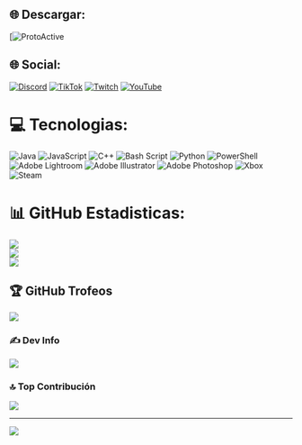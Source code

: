## 🌐 Descargar:
[![ProtoActive](https://github.com/TheProtoDeus/Optideus/releases/tag/Proto)
## 🌐 Social:
[![Discord](https://img.shields.io/badge/Discord-%237289DA.svg?logo=discord&logoColor=white)](https://discord.gg/EzuF4RCgqF) [![TikTok](https://img.shields.io/badge/TikTok-%23000000.svg?logo=TikTok&logoColor=white)](https://tiktok.com/@theprotodeus) [![Twitch](https://img.shields.io/badge/Twitch-%239146FF.svg?logo=Twitch&logoColor=white)](https://twitch.tv/Prendock) [![YouTube](https://img.shields.io/badge/YouTube-%23FF0000.svg?logo=YouTube&logoColor=white)](https://youtube.com/@ProtoDeus) 

# 💻 Tecnologias:
![Java](https://img.shields.io/badge/java-%23ED8B00.svg?style=for-the-badge&logo=openjdk&logoColor=white) ![JavaScript](https://img.shields.io/badge/javascript-%23323330.svg?style=for-the-badge&logo=javascript&logoColor=%23F7DF1E) ![C++](https://img.shields.io/badge/c++-%2300599C.svg?style=for-the-badge&logo=c%2B%2B&logoColor=white) ![Bash Script](https://img.shields.io/badge/bash_script-%23121011.svg?style=for-the-badge&logo=gnu-bash&logoColor=white) ![Python](https://img.shields.io/badge/python-3670A0?style=for-the-badge&logo=python&logoColor=ffdd54) ![PowerShell](https://img.shields.io/badge/PowerShell-%235391FE.svg?style=for-the-badge&logo=powershell&logoColor=white) ![Adobe Lightroom](https://img.shields.io/badge/Adobe%20Lightroom-31A8FF.svg?style=for-the-badge&logo=Adobe%20Lightroom&logoColor=white) ![Adobe Illustrator](https://img.shields.io/badge/adobe%20illustrator-%23FF9A00.svg?style=for-the-badge&logo=adobe%20illustrator&logoColor=white) ![Adobe Photoshop](https://img.shields.io/badge/adobe%20photoshop-%2331A8FF.svg?style=for-the-badge&logo=adobe%20photoshop&logoColor=white) ![Xbox](https://img.shields.io/badge/xbox-%23107C10.svg?style=for-the-badge&logo=xbox&logoColor=white) ![Steam](https://img.shields.io/badge/steam-%23000000.svg?style=for-the-badge&logo=steam&logoColor=white)
# 📊 GitHub Estadisticas:
![](https://github-readme-stats.vercel.app/api?username=TheProtoDeus&theme=tokyonight&hide_border=false&include_all_commits=true&count_private=false)<br/>
![](https://nirzak-streak-stats.vercel.app/?user=TheProtoDeus&theme=tokyonight&hide_border=false)<br/>
![](https://github-readme-stats.vercel.app/api/top-langs/?username=TheProtoDeus&theme=tokyonight&hide_border=false&include_all_commits=true&count_private=false&layout=compact)

## 🏆 GitHub Trofeos
![](https://github-profile-trophy.vercel.app/?username=TheProtoDeus&theme=radical&no-frame=false&no-bg=true&margin-w=4)

### ✍️ Dev Info
![](https://quotes-github-readme.vercel.app/api?type=vetical&theme=radical)

### 🔝 Top Contribución
![](https://github-contributor-stats.vercel.app/api?username=TheProtoDeus&limit=5&theme=dark&combine_all_yearly_contributions=true)

---
[![](https://visitcount.itsvg.in/api?id=TheProtoDeus&icon=0&color=0)](https://visitcount.itsvg.in)

<!-- Proudly created with GPRM ( https://gprm.itsvg.in ) -->
